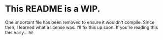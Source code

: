 # This README is a WIP.

One important file has been removed to ensure it wouldn't compile.
Since then, I learned what a license was. I'll fix this up soon.
If you're reading this this early... hi!
